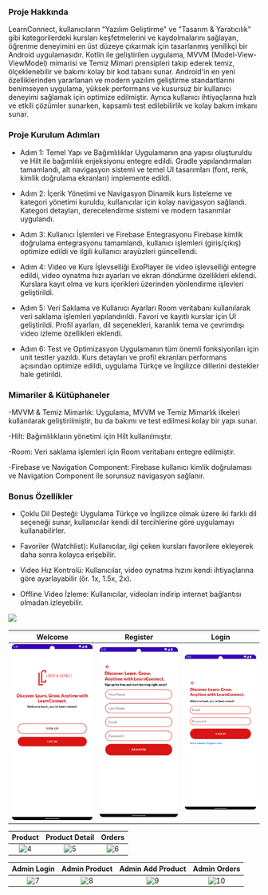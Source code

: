 ### Proje Hakkında

LearnConnect, kullanıcıların "Yazılım Geliştirme" ve "Tasarım & Yaratıcılık" gibi kategorilerdeki kursları keşfetmelerini ve kaydolmalarını sağlayan, öğrenme deneyimini en üst düzeye çıkarmak için tasarlanmış yenilikçi bir Android uygulamasıdır. Kotlin ile geliştirilen uygulama, MVVM (Model-View-ViewModel) mimarisi ve Temiz Mimari prensipleri takip ederek temiz, ölçeklenebilir ve bakımı kolay bir kod tabanı sunar. Android'in en yeni özelliklerinden yararlanan ve modern yazılım geliştirme standartlarını benimseyen uygulama, yüksek performans ve kusursuz bir kullanıcı deneyimi sağlamak için optimize edilmiştir. Ayrıca kullanıcı ihtiyaçlarına hızlı ve etkili çözümler sunarken, kapsamlı test edilebilirlik ve kolay bakım imkanı sunar.

### Proje Kurulum Adımları

- Adım 1: Temel Yapı ve Bağımlılıklar
Uygulamanın ana yapısı oluşturuldu ve Hilt ile bağımlılık enjeksiyonu entegre edildi.
Gradle yapılandırmaları tamamlandı, alt navigasyon sistemi ve temel UI tasarımları (font, renk, kimlik doğrulama ekranları) implemente edildi.


- Adım 2: İçerik Yönetimi ve Navigasyon
Dinamik kurs listeleme ve kategori yönetimi kuruldu, kullanıcılar için kolay navigasyon sağlandı.
Kategori detayları, derecelendirme sistemi ve modern tasarımlar uygulandı.


- Adım 3: Kullanıcı İşlemleri ve Firebase Entegrasyonu
Firebase kimlik doğrulama entegrasyonu tamamlandı, kullanıcı işlemleri (giriş/çıkış) optimize edildi ve ilgili kullanıcı arayüzleri güncellendi.


- Adım 4: Video ve Kurs İşlevselliği
ExoPlayer ile video işlevselliği entegre edildi, video oynatma hızı ayarları ve ekran döndürme özellikleri eklendi.
Kurslara kayıt olma ve kurs içerikleri üzerinden yönlendirme işlevleri geliştirildi.


- Adım 5: Veri Saklama ve Kullanıcı Ayarları
Room veritabanı kullanılarak veri saklama işlemleri yapılandırıldı. Favori ve kayıtlı kurslar için UI geliştirildi.
Profil ayarları, dil seçenekleri, karanlık tema ve çevrimdışı video izleme özellikleri eklendi.


- Adım 6: Test ve Optimizasyon
Uygulamanın tüm önemli fonksiyonları için unit testler yazıldı.
Kurs detayları ve profil ekranları performans açısından optimize edildi, uygulama Türkçe ve İngilizce dillerini destekler hale getirildi.

### Mimariler & Kütüphaneler

-MVVM & Temiz Mimarlık: Uygulama, MVVM ve Temiz Mimarlık ilkeleri kullanılarak geliştirilmiştir, bu da bakımı ve test edilmesi kolay bir yapı sunar.

-Hilt: Bağımlılıkların yönetimi için Hilt kullanılmıştır.

-Room: Veri saklama işlemleri için Room veritabanı entegre edilmiştir.

-Firebase ve Navigation Component: Firebase kullanıcı kimlik doğrulaması ve Navigation Component ile sorunsuz navigasyon sağlanır.


### Bonus Özellikler

- Çoklu Dil Desteği: Uygulama Türkçe ve İngilizce olmak üzere iki farklı dil seçeneği sunar, kullanıcılar kendi dil tercihlerine göre uygulamayı kullanabilirler.

- Favoriler (Watchlist): Kullanıcılar, ilgi çeken kursları favorilere ekleyerek daha sonra kolayca erişebilir.

- Video Hız Kontrolü: Kullanıcılar, video oynatma hızını kendi ihtiyaçlarına göre ayarlayabilir (ör. 1x, 1.5x, 2x).

- Offline Video İzleme: Kullanıcılar, videoları indirip internet bağlantısı olmadan izleyebilir.


 <div id="top"></div>


<a href="https://www.android.com"><img src="https://img.shields.io/badge/Android-02303A.svg?style=for-the-badge&logo=android&logoColor=dark"></a>




| Welcome | Register |  Login
|:-:|:-:|:-:|
| ![1](learn/image1.png) | ![2](learn/image2.png) | ![3](learn/image3.png) |

| Product | Product Detail |  Orders
|:-:|:-:|:-:|
| ![4](medik/user/user5.png) | ![5](medik/user/user6.png) | ![6](medik/user/user7.png) |

| Admin Login | Admin Product |  Admin Add Product  |  Admin Orders
|:-:|:-:|:-:|:-:|
| ![7](medik/user/user4.png) | ![8](medik/admin/admin1.png) | ![9](medik/admin/admin2.png) | ![10](medik/admin/admin3.png) |


